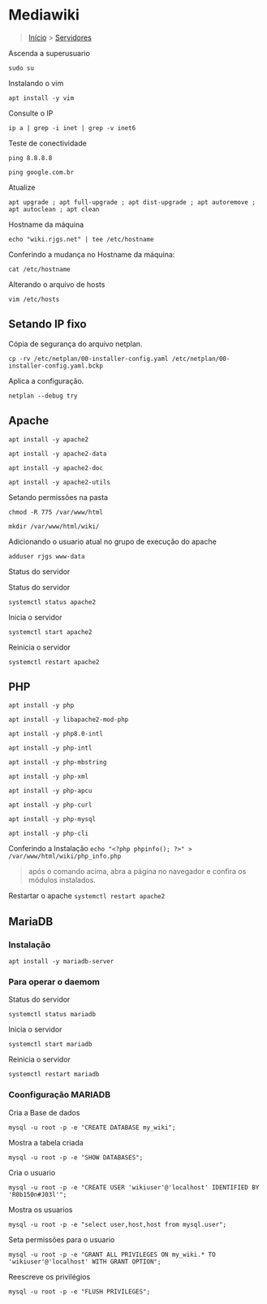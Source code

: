 Mediawiki
======================================

> [Início](index.md) > [Servidores](index.md#Servidores)

Ascenda a superusuario

`sudo su`

Instalando o vim

`apt install -y vim`

Consulte o IP

`ip a | grep -i inet | grep -v inet6`

Teste de conectividade

`ping 8.8.8.8`

`ping google.com.br`

Atualize

`apt upgrade ; apt full-upgrade ; apt dist-upgrade ; apt autoremove ; apt autoclean ; apt clean`

Hostname da máquina

`echo "wiki.rjgs.net" | tee /etc/hostname`

Conferindo a mudança no Hostname da máquina:

`cat /etc/hostname`

Alterando o arquivo de hosts

`vim /etc/hosts`

Setando IP fixo
----------------------------------------

Cópia de segurança do arquivo netplan.

`cp -rv /etc/netplan/00-installer-config.yaml /etc/netplan/00-installer-config.yaml.bckp`

Aplica a configuração.

`netplan --debug try`

Apache
--------------------------------------------------------

`apt install -y apache2`

`apt install -y apache2-data`

`apt install -y apache2-doc`

`apt install -y apache2-utils`

Setando permissões na pasta

`chmod -R 775 /var/www/html`

`mkdir /var/www/html/wiki/`

Adicionando o usuario atual no grupo de execução do apache

`adduser rjgs www-data`



Status do servidor

Status do servidor

`systemctl status apache2`

Inicia o servidor

`systemctl start apache2`

Reinicia o servidor

`systemctl restart apache2`

PHP
---------------------------------------------------

`apt install -y php`

`apt install -y libapache2-mod-php`

`apt install -y php8.0-intl`

`apt install -y php-intl`

`apt install -y php-mbstring`

`apt install -y php-xml`

`apt install -y php-apcu`

`apt install -y php-curl`

`apt install -y php-mysql`

`apt install -y php-cli`

Conferindo a Instalação
`echo "<?php phpinfo(); ?>" > /var/www/html/wiki/php_info.php`

> após o comando acima, abra a página no navegador e confira os módulos instalados.

Restartar o apache
`systemctl restart apache2`

MariaDB
------------------------------------------------------

### Instalação

`apt install -y mariadb-server`

### Para operar o daemom

Status do servidor

`systemctl status mariadb`

Inicia o servidor

`systemctl start mariadb`

Reinicia o servidor

`systemctl restart mariadb`

### Coonfiguração MARIADB

Cria a Base de dados

`mysql -u root -p -e "CREATE DATABASE my_wiki";`

Mostra a tabela criada

`mysql -u root -p -e "SHOW DATABASES";`

Cria o usuario

`mysql -u root -p -e "CREATE USER 'wikiuser'@'localhost' IDENTIFIED BY 'R0b150n#J03l'";`

Mostra os usuarios

`mysql -u root -p -e "select user,host,host from mysql.user";`

Seta permissões para o usuario

`mysql -u root -p -e "GRANT ALL PRIVILEGES ON my_wiki.* TO 'wikiuser'@'localhost' WITH GRANT OPTION";`

Reescreve os privilégios

`mysql -u root -p -e "FLUSH PRIVILEGES";`
